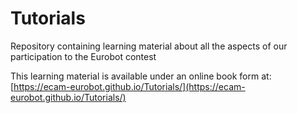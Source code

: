 # Tutorials
Repository containing learning material about all the aspects of our participation to the Eurobot contest

This learning material is available under an online book form at: [https://ecam-eurobot.github.io/Tutorials/](https://ecam-eurobot.github.io/Tutorials/)
